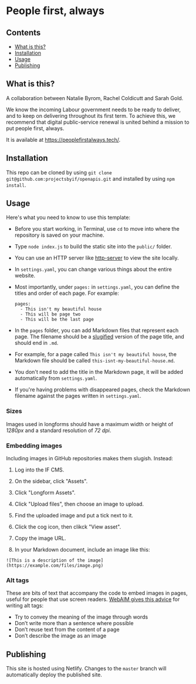 # People first, always

## Contents

* [What is this?](#what-is-this)
* [Installation](#installation)
* [Usage](#usage)
* [Publishing](#publishing)

## What is this?

A collaboration between Natalie Byrom, Rachel Coldicutt and Sarah Gold. 

We know the incoming Labour government needs to be ready to deliver, and to keep on delivering throughout its first term. To achieve this, we recommend that digital public-service renewal is united behind a mission to put people first, always. 

It is available at https://peoplefirstalways.tech/.

## Installation

This repo can be cloned by using `git clone git@github.com:projectsbyif/openapis.git` and installed by using `npm install`.

## Usage

Here's what you need to know to use this template:

* Before you start working, in Terminal, use `cd` to move into where the repository is saved on your machine.

* Type `node index.js` to build the static site into the `public/` folder.

* You can use an HTTP server like [http-server](https://www.npmjs.com/package/http-server) to view the site locally.

* In `settings.yaml`, you can change various things about the entire website.

* Most importantly, under `pages:` in `settings.yaml`, you can define the titles and order of each page. For example:

  ```
  pages:
    - This isn't my beautiful house
    - This will be page two
    - This will be the last page
  ```

* In the `pages` folder, you can add Markdown files that represent each page. The filename should be a [slugified](https://en.wikipedia.org/wiki/Semantic_URL#Slug) version of the page title, and should end in `.md`.

* For example, for a page called `This isn't my beautiful house`, the Markdown file should be called `this-isnt-my-beautiful-house.md`.

* You don't need to add the title in the Markdown page, it will be added automatically from `settings.yaml`.

* If you're having problems with disappeared pages, check the Markdown filename against the pages written in `settings.yaml`.

### Sizes

Images used in longforms should have a maximum width or height of *1280px* and a standard resolution of *72 dpi*.

### Embedding images

Including images in GitHub repositories makes them slugish. Instead:

1. Log into the IF CMS.

2. On the sidebar, click "Assets".

3. Click "Longform Assets".

4. Click "Upload files", then choose an image to upload.

5. Find the uploaded image and put a tick next to it.

6. Click the cog icon, then clikck "View asset".

7. Copy the image URL.

8. In your Markdown document, include an image like this:

```
![This is a description of the image](https://example.com/files/image.png)
```

### Alt tags

These are bits of text that accompany the code to embed images in pages, useful for people that use screen readers. [WebAIM gives this advice](http://webaim.org/techniques/alttext/) for writing alt tags:

* Try to convey the meaning of the image through words
* Don’t write more than a sentence where possible
* Don’t reuse text from the content of a page
* Don’t describe the image as an image

## Publishing

This site is hosted using Netlify. Changes to the `master` branch will automatically deploy the published site.
